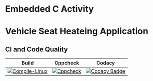 # Embedded C Activity 
# Vehicle Seat Heateing Application
## CI and Code Quality

|Build|Cppcheck|Codacy|
|:--:|:--:|:--:|
[![Compile-Linux](https://github.com/ar4240/EmbeddedC/actions/workflows/Compile.yml/badge.svg)](https://github.com/ar4240/EmbeddedC/actions/workflows/Compile.yml)|[![Cppcheck](https://github.com/ar4240/EmbeddedC/actions/workflows/CodeQulaity.yml/badge.svg)](https://github.com/ar4240/EmbeddedC/actions/workflows/CodeQulaity.yml)|[![Codacy Badge](https://app.codacy.com/project/badge/Grade/e3621c42db14466dab505ba538826e95)](https://www.codacy.com/gh/ar4240/EmbeddedC/dashboard?utm_source=github.com&amp;utm_medium=referral&amp;utm_content=ar4240/EmbeddedC&amp;utm_campaign=Badge_Grade)|
